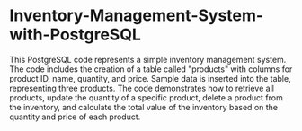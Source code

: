 # Inventory-Management-System-with-PostgreSQL
This PostgreSQL code represents a simple inventory management system. The code includes the creation of a table called "products" with columns for product ID, name, quantity, and price. Sample data is inserted into the table, representing three products. The code demonstrates how to retrieve all products, update the quantity of a specific product, delete a product from the inventory, and calculate the total value of the inventory based on the quantity and price of each product.
